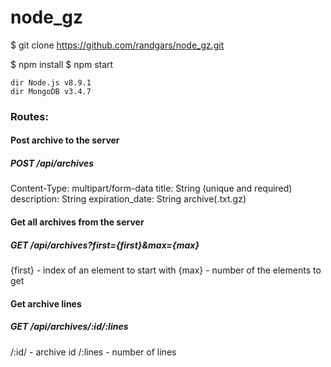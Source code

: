 # node_gz

$ git clone https://github.com/randgars/node_gz.git

$ npm install
$ npm start

    dir Node.js v8.9.1
    dir MongoDB v3.4.7

### Routes:
#### Post archive to the server
##### POST /api/archives
Content-Type: multipart/form-data
  title: String (unique and required)
  description: String
  expiration_date: String
  archive(.txt.gz)
  
#### Get all archives from the server
##### GET /api/archives?first={first}&max={max}
{first} - index of an element to start with
{max} - number of the elements to get

#### Get archive lines
##### GET /api/archives/:id/:lines
/:id/ - archive id
/:lines - number of lines
